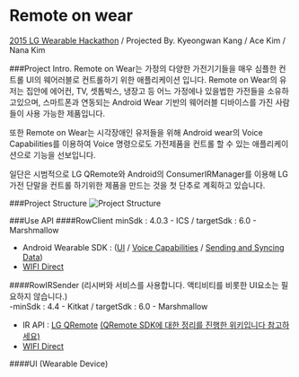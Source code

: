 # Remote on wear
[2015 LG Wearable Hackathon](http://onoffmix.com/event/53466) / Projected By. Kyeongwan Kang / Ace Kim / Nana Kim

###Project Intro.
Remote on Wear는 가정의 다양한 가전기기들을 매우 심플한 컨트롤 UI의 웨어러블로 컨트롤하기 위한 애플리케이션 입니다. Remote on Wear의 유저는 집안에 에어컨, TV, 셋톱박스, 냉장고 등 어느 가정에나 있을법한 가전들을 소유하고있으며, 스마트폰과 연동되는 Android Wear 기반의 웨어러블 디바이스를 가진 사람들이 사용 가능한 제품입니다.

또한 Remote on Wear는 시각장애인 유저들을 위해 Android wear의 Voice Capabilities를 이용하여 Voice 명령으로도 가전제품을 컨트롤 할 수 있는 애플리케이션으로 기능을 선보입니다.

일단은 시범적으로 LG QRemote와 Android의 ConsumerIRManager를 이용해 LG 가전 단말을 컨트롤 하기위한 제품을 만드는 것을 첫 단추로 계획하고 있습니다.

###Project Structure
![Project Structure](http://s4.postimg.org/6fxb0cmct/2015_10_16_3_12_21.png)

###Use API
####RowClient
minSdk : 4.0.3 - ICS / targetSdk : 6.0 - Marshmallow
- Android Wearable SDK : ([UI](https://developer.android.com/intl/ko/training/wearables/ui/index.html) / [Voice Capabilities](https://developer.android.com/intl/ko/training/wearables/apps/voice.html) / [Sending and Syncing Data](https://developer.android.com/intl/ko/training/wearables/data-layer/index.html))
- [WIFI Direct](http://developer.android.com/intl/ko/training/connect-devices-wirelessly/wifi-direct.html)

####RowIRSender (리시버와 서비스를 사용합니다. 액티비티를 비롯한 UI요소는 필요하지 않습니다.)		
-minSdk : 4.4 - Kitkat / targetSdk : 6.0 - Marshmallow		
 - IR API : [LG QRemote](http://developer.lge.com/resource/mobile/RetrieveDocDevLibrary.dev) [(QRemote SDK에 대한 정리를 진행한 위키입니다 참고하세요)](https://github.com/GDG-SSU/remote_on_wear/wiki/QRemote-SDK-%EC%98%88%EC%A0%9C-%EB%B6%84%EC%84%9D-%EB%B0%8F-SDK-%EC%82%AC%EC%9A%A9%EB%B2%95)
 - [WIFI Direct](http://developer.android.com/intl/ko/training/connect-devices-wirelessly/wifi-direct.html)

####UI (Wearable Device)
